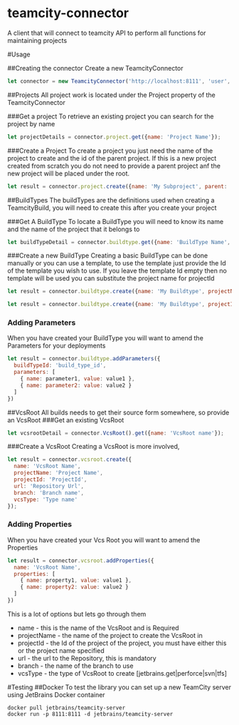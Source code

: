 # teamcity-connector
A client that will connect to teamcity API to perform all functions for maintaining projects 

#Usage

##Creating the connector
Create a new TeamcityConnector
``` javascript
let connector = new TeamcityConnector('http://localhost:8111', 'user', 'password');
```

##Projects
All project work is located under the Project property of the TeamcityConnector

###Get a project
To retrieve an existing project you can search for the project by name
``` javascript
let projectDetails = connector.project.get({name: 'Project Name'});
```

###Create a Project
To create a project you just need the name of the project to create and the id of the parent project. If this is a new 
project created from scratch you do not need to provide a parent project anf the new project will be placed under the root.
``` javascript
let result = connector.project.create({name: 'My Subproject', parent: 'Parent Project Name'});
```


##BuildTypes
The buildTypes are the definitions used when creating a TeamcityBuild, you will need to create this after you create your project

###Get A BuildType
To locate a BuildType you will need to know its name and the name of the project that it belongs to 
``` javascript
let buildTypeDetail = connector.buildtype.get({name: 'BuildType Name', project: 'Project Name'});
```

###Create a new BuildType
Creating a basic BuildType can be done manually or you can use a template, to use the template just provide the
Id of the template you wish to use.  If you leave the template Id empty then no template will be used
you can substitute the project name for projectId
``` javascript
let result = connector.buildtype.create({name: 'My Buildtype', projectName: 'Project Name', template: 'TemplateId'});

let result = connector.buildtype.create({name: 'My Buildtype', projectId: 'Project_Id', template: 'TemplateId'});
```

### Adding Parameters
When you have created your BuildType you will want to amend the Parameters for your deployments
``` javascript
let result = connector.buildtype.addParameters({
  buildTypeId: 'build_type_id',
  parameters: [
    { name: parameter1, value: value1 },
    { name: parameter2: value: value2 }
  ]
})
```


##VcsRoot
All builds needs to get their source form somewhere, so provide an VcsRoot
###Get an existing VcsRoot
``` javascript
let vcsrootDetail = connector.VcsRoot().get({name: 'VcsRoot name'});
```

###Create a VcsRoot
Creating a VcsRoot is more involved, 
``` javascript
let result = connector.vcsroot.create({
  name: 'VcsRoot Name',
  projectName: 'Project Name',
  projectId: 'ProjectId',
  url: 'Repository Url',
  branch: 'Branch name',
  vcsType: 'Type name'    
});
```

### Adding Properties
When you have created your Vcs Root you will want to amend the Properties
``` javascript
let result = connector.vcsroot.addProperties({
  name: 'VcsRoot Name',
  properties: [
    { name: property1, value: value1 },
    { name: property2: value: value2 }
  ]
})
```

This is a lot of options but lets go through them
* name - this is the name of the VcsRoot and is Required
* projectName - the name of the project to create the VcsRoot in
* projectId - the Id of the project of the project, you must have either this or the project name specified
* url - the url to the Repository, this is mandatory
* branch - the name of the branch to use
* vcsType - the type of VcsRoot to create [jetbrains.get|perforce|svn|tfs] 


#Testing
##Docker
To test the library you can set up a new TeamCity server using JetBrains Docker container
```
docker pull jetbrains/teamcity-server
docker run -p 8111:8111 -d jetbrains/teamcity-server
```
